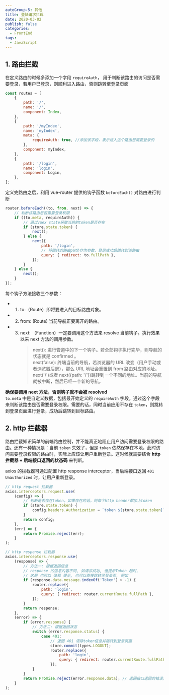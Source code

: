 ```yaml
---
autoGroup-5: 其他
title: 登陆请求拦截
date: 2020-03-02
publish: false
categories:
  - FrontEnd
tags:
  - JavaScript
---
```


## 1. 路由拦截

在定义路由的时候多添加一个字段 `requireAuth`， 用于判断该路由的访问是否需要登录，若用户已登录，则顺利进入路由，否则跳转至登录页面

```js
const routes = [
	{
		path: '/',
		name: '/',
		component: Index,
	},
	{
		path: '/myIndex',
		name: 'myIndex',
		meta: {
			requireAuth: true, //添加该字段，表示进入这个路由是需要登录的
		},
		component: myIndex,
	},
	{
		path: '/login',
		name: 'login',
		component: Login,
	},
];
```

定义完路由之后，利用 vue-router 提供的钩子函数 `beforeEach()` 对路由进行判断

```js
router.beforeEach((to, from, next) => {
	// 判断该路由是否需要登录权限
	if ((to.meta, requireAuth)) {
		// 通过vuex state获取当前的token是否存在
		if (store.state.token) {
			next();
		} else {
			next({
				path: '/login',
				// 将跳转的路由path作为参数，登录成功后跳转到该路由
				query: { redirect: to.fullPath },
			});
		}
	} else {
		next();
	}
});
```

每个钩子方法接收三个参数：

- 1. to:（Route）即将要进入的目标路由对象。
- 2. from: (Route) 当前导航正要离开的路由。
- 3. next: （Function）一定要调用这个方法来 resolve 当前钩子。执行效果以来 next 方法的调用参数。
     > next(): 进行管道中的下一个钩子。若全部钩子执行完毕，则导航的状态就是 confirmed 。  
     > next(false): 终端当前的导航，若浏览器的 URL 改变（用户手动或者浏览器后退），那么 URL 地址会重置到 from 路由对应的地址。  
     > next('/')或者 next({path: '/'})跳转到一个不同的地址。当前的导航就被中断，然后已经一个新的导航。

**确保要调用 next 方法，否则钩子就不会被 resolved**  
`to.meta` 中是自定义数据，包括最开始定义的 `requireAuth` 字段。通过这个字段来判断该路由是否需要登录权限。需要的话，同时当前应用不存在 `token`，则跳转到登录页面进行登录，成功后跳转到目标路由。

## 2. http 拦截器

路由拦截知识简单的前端路由控制，并不能真正地阻止用户访问需要登录权限的路由。还有一种情况是：当前 `token` 失效了，但是 `token` 依然保存在本地，此时访问需要登录权限的路由时，实际上应该让用户重新登录。这时候就需要结合 **http 拦截器 + 后端接口返回的状态码** 来判断。

axios 的拦截器可通过配置 http response interceptor，当后端接口返回 `401 Unauthorized` 时，让用户重新登录。

```js
// http request 拦截器
axios.interceptors.request.use(
	(config) => {
		// 判断是否存在token，如果存在的话，则每个http header都加上token
		if (store.state.token) {
			config.headers.Authorization = `token ${store.state.token}`;
		}
		return config;
	},
	(err) => {
		return Promise.reject(err);
	}
);

// http response 拦截器
axios.interceptors.response.use(
	(response) => {
		// 方法一: 根据返回信息
		// response 的信息内容不同, 如请求成功, 但提示Token 超时,
		// 这是 也可以 弹框 提示, 也可以直接跳转至登录页, 例如
		if (response.data.message.indexOf('Token') > -1) {
			router.replace({
				path: 'login',
				query: { redirect: router.currentRoute.fullPath },
			});
		}
		return response;
	},
	(error) => {
		if (error.response) {
			// 方法二: 根据返回状态
			switch (error.response.status) {
				case 401:
					// 返回 401 清除token信息并跳转到登录页面
					store.commit(types.LOGOUT);
					router.replace({
						path: 'login',
						query: { redirect: router.currentRoute.fullPath },
					});
			}
		}
		return Promise.reject(error.response.data); // 返回接口返回的错误信息
	}
);
```
